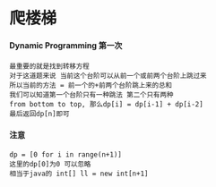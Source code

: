 # 爬楼梯
#### Dynamic Programming 第一次
    最重要的就是找到转移方程
    对于这道题来说 当前这个台阶可以从前一个或前两个台阶上跳过来
    所以当前的方法 = 前一个的+前两个台阶跳上来的总和
    我们可以知道第一个台阶只有一种跳法 第二个只有两种
    from bottom to top, 那么dp[i] = dp[i-1] + dp[i-2]
    最后返回dp[n]即可
#### 注意
    dp = [0 for i in range(n+1)]
    这里的dp[0]为0 可以忽略
    相当于java的 int[] ll = new int[n+1]
